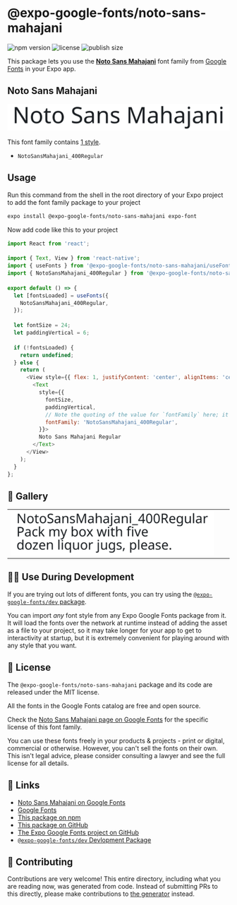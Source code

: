 # @expo-google-fonts/noto-sans-mahajani

![npm version](https://flat.badgen.net/npm/v/@expo-google-fonts/noto-sans-mahajani)
![license](https://flat.badgen.net/github/license/expo/google-fonts)
![publish size](https://flat.badgen.net/packagephobia/install/@expo-google-fonts/noto-sans-mahajani)

This package lets you use the [**Noto Sans Mahajani**](https://fonts.google.com/specimen/Noto+Sans+Mahajani) font family from [Google Fonts](https://fonts.google.com/) in your Expo app.

## Noto Sans Mahajani

![Noto Sans Mahajani](./font-family.png)

This font family contains [1 style](#-gallery).

- `NotoSansMahajani_400Regular`

## Usage

Run this command from the shell in the root directory of your Expo project to add the font family package to your project
```sh
expo install @expo-google-fonts/noto-sans-mahajani expo-font
```

Now add code like this to your project
```js
import React from 'react';

import { Text, View } from 'react-native';
import { useFonts } from '@expo-google-fonts/noto-sans-mahajani/useFonts';
import { NotoSansMahajani_400Regular } from '@expo-google-fonts/noto-sans-mahajani/400Regular';

export default () => {
  let [fontsLoaded] = useFonts({
    NotoSansMahajani_400Regular,
  });

  let fontSize = 24;
  let paddingVertical = 6;

  if (!fontsLoaded) {
    return undefined;
  } else {
    return (
      <View style={{ flex: 1, justifyContent: 'center', alignItems: 'center' }}>
        <Text
          style={{
            fontSize,
            paddingVertical,
            // Note the quoting of the value for `fontFamily` here; it expects a string!
            fontFamily: 'NotoSansMahajani_400Regular',
          }}>
          Noto Sans Mahajani Regular
        </Text>
      </View>
    );
  }
};

```

## 🔡 Gallery


||||
|-|-|-|
|![NotoSansMahajani_400Regular](.//400Regular/NotoSansMahajani_400Regular.ttf.png)||||


## 👩‍💻 Use During Development

If you are trying out lots of different fonts, you can try using the [`@expo-google-fonts/dev` package](https://github.com/freeboub/google-fonts/tree/master/font-packages/dev#readme).

You can import *any* font style from any Expo Google Fonts package from it. It will load the fonts
over the network at runtime instead of adding the asset as a file to your project, so it may take longer
for your app to get to interactivity at startup, but it is extremely convenient
for playing around with any style that you want.

## 📖 License

The `@expo-google-fonts/noto-sans-mahajani` package and its code are released under the MIT license.

All the fonts in the Google Fonts catalog are free and open source.

Check the [Noto Sans Mahajani page on Google Fonts](https://fonts.google.com/specimen/Noto+Sans+Mahajani) for the specific license of this font family.

You can use these fonts freely in your products & projects - print or digital, commercial or otherwise. However, you can't sell the fonts on their own. This isn't legal advice, please consider consulting a lawyer and see the full license for all details.

## 🔗 Links

- [Noto Sans Mahajani on Google Fonts](https://fonts.google.com/specimen/Noto+Sans+Mahajani)
- [Google Fonts](https://fonts.google.com/)
- [This package on npm](https://www.npmjs.com/package/@expo-google-fonts/noto-sans-mahajani)
- [This package on GitHub](https://github.com/freeboub/google-fonts/tree/master/font-packages/noto-sans-mahajani)
- [The Expo Google Fonts project on GitHub](https://github.com/freeboub/google-fonts)
- [`@expo-google-fonts/dev` Devlopment Package](https://github.com/freeboub/google-fonts/tree/master/font-packages/dev)

## 🤝 Contributing

Contributions are very welcome! This entire directory, including what you are reading now, was generated from code. Instead of submitting PRs to this directly, please make contributions to [the generator](https://github.com/freeboub/google-fonts/tree/master/packages/generator) instead.
